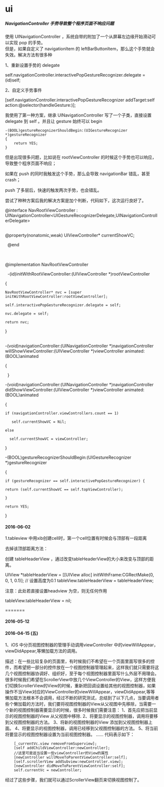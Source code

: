 # ui



##### NavigationController 手势导致整个程序页面不响应问题
使用 UINavigationController ，系统自带的附加了一个从屏幕左边缘开始滑动可以实现 pop 的手势。    
但是，如果自定义了 navigationItem 的 leftBarButtonItem，那么这个手势就会失效。解决方法有很多种  	  

1、重新设置手势的 delegate

self.navigationController.interactivePopGestureRecognizer.delegate = (id<UIGestureRecognizerDelegate>)self;	

2、自定义手势事件

[self.navigationController.interactivePopGestureRecognizer addTarget:self action:@selector(handleGesture:)];

我使用了第一种方案，继承 UINavigationController 写了一个子类，直接设置 delegate 到 self 。并且让 gesture 始终可以 begin	

	-(BOOL)gestureRecognizerShouldBegin:(UIGestureRecognizer *)gestureRecognizer	
	{		
		return YES;		
	}		

但是出现很多问题，比如说在 rootViewController 的时候这个手势也可以响应，导致整个程序页面不响应；

如果在 push 的同时我触发这个手势，那么会导致 navigationBar 错乱，甚至 crash；

push 了多层后，快速的触发两次手势，也会错乱。

尝试了种种方案后我的解决方案是加个判断，代码如下，这次运行良好了。

@interface NavRootViewController : UINavigationController<UIGestureRecognizerDelegate,UINavigationControllerDelegate>	
 
 
@property(nonatomic,weak) UIViewController* currentShowVC;

 
@end

　　

@implementation NavRootViewController    

 
-(id)initWithRootViewController:(UIViewController *)rootViewController

{

	NavRootViewController* nvc = [super initWithRootViewController:rootViewController];

	self.interactivePopGestureRecognizer.delegate = self;

	nvc.delegate = self;

	return nvc;

}   
 

-(void)navigationController:(UINavigationController *)navigationController willShowViewController:(UIViewController *)viewController
animated:(BOOL)animated

{

 
}
 

-(void)navigationController:(UINavigationController *)navigationController didShowViewController:(UIViewController *)viewController animated:(BOOL)animated

{

	if (navigationController.viewControllers.count == 1)
	
	   self.currentShowVC = Nil;
	   
	else
	
	  self.currentShowVC = viewController;
	  
}
 
 

-(BOOL)gestureRecognizerShouldBegin:(UIGestureRecognizer *)gestureRecognizer

{

	if (gestureRecognizer == self.interactivePopGestureRecognizer) {
	
	return (self.currentShowVC == self.topViewController);
	
	}
	
	return YES;
	
}



#### 2016-06-02
1.tableview 中用xib创建cell时，第一个cell位置有时候会与顶部有一段距离   

去掉该顶部距离方法：   

创建 tableHeaderView ，通过改变tableHeaderView的大小来改变与顶部的距离。    

<p code>
UIView *tableHeaderView = [[UIView alloc] initWithFrame:CGRectMake(0, 0, 1, 0.1)];    // 设置高度为0.1
tableView.tableHeaderView = tableHeaderView;
</p>

注意：此处若直接设置headview 为空，则无任何作用    
<p>
tableView.tableHeaderView = nil;
</p>
=======

#### 2016-05-12

#### 2016-04-15 (五)    

1、iOS 中分页视图控制器的管理手动调用viewController 中的viewWillAppear，viewDidAppear,等懒加载方法的调用。    

描述：在一些比较复杂的页面里，有时候我们不希望在一个页面里面写很多的控件，而希望把一部分的控件放在一个视图控制器管理起来，这样我们就只需要将这几个视图控制器协调好、组织好，至于每个视图控制器里面写什么外层不用理会。很多时候我们希望在ScrollerView中放几个ViewController的View，这样方便我们切换ScrollerView的View的时候，重新把回调设置给其他的视图控制器，如果操作不当View对应的ViewController的viewWillAppear，viewDidAppear,等等懒加载方法根本不会调用，经过不断的研究测试，总结到了以下几点，当要调用者些个懒加载的方法时，我们要将视图控制器的View从父视图中先移除，当需要一个新的视图控制器需要显示的时候，很多时候我们需要注意：
1、首先应把当前显示的视图控制器的View  从父视图中移除.
2、将要显示的视图控制器，调用将要移到父视图控制器的方法。
3、将新的视图控制器的View  添加到父视图控制器上面。
4、将要显示的视图控制器，调用已经移到父视图控制器的方法。
5、将当前将要显示的视图控制器设置为当前视图控制器。
     ……
代码表示如下：

```
    [_currentVc.view removeFromSuperview];
    [self addChildViewController:newController];
    //这里可是适当设置一些viewController的View的属性    
    [newController willMoveToParentViewController:self];
    [self.scrollerView addSubview:newController.view];
    [newController didMoveToParentViewController:self];
    self.currentVc = newController;
```

经过了这些步骤，我们就可以通过ScrollerView翻页来切换视图控制了。    